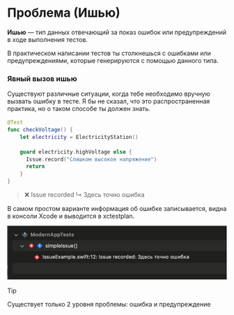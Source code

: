 # Проблема (Ишью)

**Ишью** — тип данных отвечающий за показ ошибок или предупреждений в ходе выполнения тестов.

В практическом написании тестов ты столкнешься с ошибками или предупреждениями, которые генерируются с помощью данного типа.

### Явный вызов ишью

Существуют различные ситуации, когда тебе необходимо вручную вызвать ошибку в тесте.
Я бы не сказал, что это распространенная практика, но о таком способе ты должен знать.

```swift
@Test
func checkVoltage() {
	let electricity = ElectricityStation()
	
	guard electricity.highVoltage else {
	  Issue.record("Слишком высокое напряжение")
	  return
	}
}
```

> ❌ Issue recorded ↳ Здесь точно ошибка

В самом простом варианте информация об ошибке записывается, видна в консоли Xcode и выводится в xctestplan.

![Наглядно](../assets/simple_issue.png)

> [!TIP]
> Существует только 2 уровня проблемы: ошибка и предупреждение
